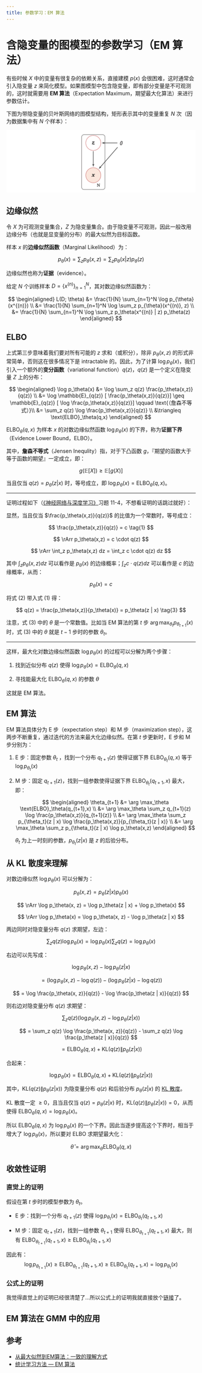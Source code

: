 ```yaml
---
title: 参数学习：EM 算法
---
```


# 含隐变量的图模型的参数学习（EM 算法）

有些时候 $X$ 中的变量有很复杂的依赖关系，直接建模 $p(x)$ 会很困难，这时通常会引入隐变量 $z$ 来简化模型。如果图模型中包含隐变量，即有部分变量是不可观测的，这时就需要用 **EM 算法**（Expectation Maximum，期望最大化算法）来进行参数估计。

下图为带隐变量的贝叶斯网络的图模型结构，矩形表示其中的变量重复 $N$ 次（因为数据集中有 $N$ 个样本）：

![latent variable](./img/latent-variable.png)

## 边缘似然

令 $X$ 为可观测变量集合，$Z$ 为隐变量集合。由于隐变量不可观测，因此一般改用边缘分布（也就是显变量的分布）的最大似然为目标函数。

样本 $x$ 的**边缘似然函数**（Marginal Likelihood）为：

$$
p_{\theta}(x) = \sum_z p_{\theta}(x,z) = \sum_z p_\theta(x | z) p_\theta(z)
$$

边缘似然也称为**证据**（evidence）。

给定 $N$ 个训练样本 $D=\{x^{(n)}\}^N_{n=1}$，其对数边缘似然函数为：

$$
\begin{aligned}
    L(D; \theta) &= \frac{1}{N} \sum_{n=1}^N \log p_{\theta}(x^{(n)}) \\
        &= \frac{1}{N} \sum_{n=1}^N \log \sum_z p_{\theta}(x^{(n)}, z) \\
        &= \frac{1}{N} \sum_{n=1}^N \log \sum_z p_\theta(x^{(n)} | z) p_\theta(z)
\end{aligned}
$$


## ELBO

上式第三步意味着我们要对所有可能的 $z$ 求和（或积分），除非 $p_{\theta}(x, z)$ 的形式非常简单，否则这在很多情况下是 intractable 的。因此，为了计算 $\log p_{\theta}(x)$，我们引入一个额外的**变分函数**（variational function）$q(z)$，$q(z)$ 是一个定义在隐变量 $Z$ 上的分布：

$$
\begin{aligned}
    \log p_\theta(x) &= \log \sum_z q(z) \frac{p_\theta(x,z)}{q(z)} \\
        &= \log \mathbb{E}_{q(z)} [ \frac{p_\theta(x,z)}{q(z)}] \geq \mathbb{E}_{q(z)} [ \log \frac{p_\theta(x,z)}{q(z)}] \qquad \text{（詹森不等式）}\\
        &= \sum_z q(z) \log \frac{p_\theta(x,z)}{q(z)} \\
        &\triangleq \text{ELBO}_\theta(q,x)
\end{aligned}
$$

$\text{ELBO}_\theta(q,x)$ 为样本 $x$ 的对数边缘似然函数 $\log p_\theta(x)$ 的下界，称为**证据下界**（Evidence Lower Bound，ELBO）。

其中，**詹森不等式**（Jensen Inequlity）指，对于下凸函数 $g$，『期望的函数大于等于函数的期望』一定成立，即：

$$
g(\mathbb{E}[X]) \geq \mathbb{E}[g(X)]
$$

当且仅当 $q(z)  = p_\theta(z | x)$ 时，等号成立，即 $\log p_\theta(x) = \text{ELBO}_\theta(q,x)$。

---

证明过程如下（[《神经网络与深度学习》](https://github.com/nndl/nndl.github.io)习题 11-4，不想看证明的话跳过就好）：

显然，当且仅当 $\frac{p_\theta(x,z)}{q(z)}$ 的比值为一个常数时，等号成立：

$$
\frac{p_\theta(x,z)}{q(z)} = c \tag{1}
$$

$$
\rArr p_\theta(x,z) = c \cdot q(z)
$$

$$
\rArr \int_z p_\theta(x,z) dz = \int_z c \cdot q(z) dz
$$

其中 $\int_z p_\theta(x,z) dz$ 可以看作是 $p_\theta(x)$ 的边缘概率；$\int_z c \cdot q(z) dz$ 可以看作是 $c$ 的边缘概率，从而：

$$
p_\theta(x) = c \tag{2}
$$

将式 (2) 带入式 (1) 得：

$$
q(z) = \frac{p_\theta(x,z)}{p_\theta(x)} = p_\theta(z | x) \tag{3}
$$

注意，式 (3) 中的 $\theta$ 是一个常数值。比如当 EM 算法的第 $t$ 步 $\arg \max_{\theta_t} p_{\theta_{t+1}}(x)$ 时，式 (3) 中的 $\theta$ 就是 $t-1$ 步时的参数 $\theta_t$。

---

这样，最大化对数边缘似然函数 $\log p_\theta(x)$ 的过程可以分解为两个步骤：

1. 找到近似分布 $q(z)$ 使得 $\log p_\theta(x) = \text{ELBO}_\theta(q,x)$

2. 寻找能最大化 $\text{ELBO}_\theta(q,x)$ 的参数 $\theta$

这就是 EM 算法。


## EM 算法

EM 算法具体分为 E 步（expectation step）和 M 步（maximization step），这两步不断重复，通过迭代的方法来最大化边缘似然。在第 $t$ 步更新时，E 步和 M 步分别为：

1. E 步：固定参数 $\theta_t$ ，找到一个分布 $q_{t+1} (z)$ 使得证据下界 $\text{ELBO}_{\theta_t}(q,x)$ 等于 $\log p_{\theta_t}(x)$

2. M 步：固定 $q_{t+1} (z)$，找到一组参数使得证据下界 $\text{ELBO}_{\theta_t}(q_{t+1},x)$ 最大，即：

    $$
    \begin{aligned}
        \theta_{t+1} &= \arg \max_\theta \text{ELBO}_\theta(q_{t+1},x) \\
            &= \arg \max_\theta \sum_z q_{t+1}(z) \log \frac{p_\theta(x,z)}{q_{t+1}(z)} \\
            &= \arg \max_\theta \sum_z p_{\theta_t}(z | x) \log  \frac{p_\theta(x,z)}{p_{\theta_t}(z | x)} \\
            &= \arg \max_\theta \sum_z p_{\theta_t}(z | x) \log p_\theta(x,z)
    \end{aligned}
    $$

    $\theta_t$ 为上一时刻的参数，$p_{\theta_t}(z | x)$ 是 $z$ 的后验分布。

## 从 KL 散度来理解

对数边缘似然 $\log p_\theta(x)$ 可以分解为：

$$
p_\theta(x, z) = p_\theta(z | x) p_\theta(x)
$$

$$
\rArr \log p_\theta(x, z) = \log p_\theta(z | x) + \log p_\theta(x)
$$

$$
\rArr \log p_\theta(x) = \log p_\theta(x, z) - \log p_\theta(z | x)
$$

两边同时对隐变量分布 $q(z)$ 求期望，左边：

$$
\sum_z q(z) \log p_\theta(x) = \log p_\theta(x) \sum_z q(z) = \log p_\theta(x)
$$

右边可以先写成：

$$
\log p_\theta(x, z) - \log p_\theta(z | x)
$$

$$
= (\log p_\theta(x, z) - \log q(z)) - (\log p_\theta(z | x) - \log q(z))
$$

$$
= \log \frac{p_\theta(x, z)}{q(z)} - \log \frac{p_\theta(z | x)}{q(z)}
$$

则右边对隐变量分布 $q(z)$ 求期望：

$$
\sum_z q(z) (\log p_\theta(x, z) - \log p_\theta(z | x))
$$

$$
= \sum_z q(z) \log \frac{p_\theta(x, z)}{q(z)} - \sum_z q(z) \log \frac{p_\theta(z | x)}{q(z)}
$$

$$
= \text{ELBO}_\theta(q,x) + \text{KL}(q(z) \| p_\theta(z | x))
$$

合起来：

$$
\log p_\theta(x) = \text{ELBO}_\theta(q,x) + \text{KL}(q(z) \| p_\theta(z | x))
$$

其中，$\text{KL}(q(z) \| p_\theta(z | x))$ 为隐变量分布 $q(z)$ 和后验分布 $p_\theta(z | x)$ 的 [KL 散度](/math/information-theory/divergence/#kl-散度)。

KL 散度一定 $\geq 0$，且当且仅当 $q(z) = p_\theta(z | x)$ 时，$\text{KL}(q(z) \| p_\theta(z | x)) = 0$，从而使得 $\text{ELBO}_\theta(q,x) = \log p_\theta(x)$。


所以 $\text{ELBO}_\theta(q,x)$ 为 $\log p_\theta(x)$ 的一个下界。因此当逐步提高这个下界时，相当于增大了 $\log p_\theta(x)$，所以要对 ELBO 求期望最大化：

$$
\hat{\theta} = \arg \max_\theta \text{ELBO}_\theta(q, x)
$$

## 收敛性证明

### 直觉上的证明

假设在第 $t$ 步时的模型参数为 $\theta_t$。

- E 步：找到一个分布 $q_{t+1}(z)$ 使得 $\log p_{\theta_t}(x) = \text{ELBO}_{\theta_t}(q_{t+1},x)$

- M 步：固定 $q_{t+1} (z)$，找到一组参数 $\theta_{t+1}$ 使得 $\text{ELBO}_{\theta_{t+1}}(q_{t+1}, x)$ 最大，则有 $\text{ELBO}_{\theta_{t+1}}(q_{t+1}, x) ≥ \text{ELBO}_{\theta_t}(q_{t+1}, x)$

因此有：
$$
\log p_{\theta_{t+1}}(x) \geq \text{ELBO}_{\theta_{t+1}}(q_{t+1}, x) \geq \text{ELBO}_{\theta_t}(q_{t+1}, x) = \log p_{\theta_t}(x)
$$


### 公式上的证明

我觉得直觉上的证明已经很清楚了...所以公式上的证明我就直接放个[链接](https://zhuanlan.zhihu.com/p/129628806)了。


## EM 算法在 GMM 中的应用


## 参考

- [从最大似然到EM算法：一致的理解方式](https://kexue.fm/archives/5239)
- [统计学习方法 — EM 算法](https://zhuanlan.zhihu.com/p/129628806)